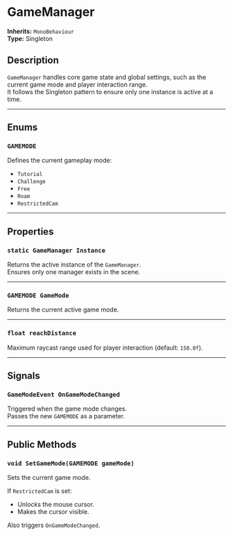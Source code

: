 # GameManager

**Inherits:** `MonoBehaviour`  
**Type:** Singleton

## Description

`GameManager` handles core game state and global settings, such as the current game mode and player interaction range.  
It follows the Singleton pattern to ensure only one instance is active at a time.

---

## Enums

### `GAMEMODE`
Defines the current gameplay mode:
- `Tutorial`
- `Challenge`
- `Free`
- `Roam`
- `RestrictedCam`

---

## Properties

### `static GameManager Instance`
Returns the active instance of the `GameManager`.  
Ensures only one manager exists in the scene.

---

### `GAMEMODE GameMode`
Returns the current active game mode.

---

### `float reachDistance`
Maximum raycast range used for player interaction (default: `150.0f`).

---

## Signals

### `GameModeEvent OnGameModeChanged`
Triggered when the game mode changes.  
Passes the new `GAMEMODE` as a parameter.

---

## Public Methods

### `void SetGameMode(GAMEMODE gameMode)`
Sets the current game mode.

If `RestrictedCam` is set:
- Unlocks the mouse cursor.
- Makes the cursor visible.

Also triggers `OnGameModeChanged`.
